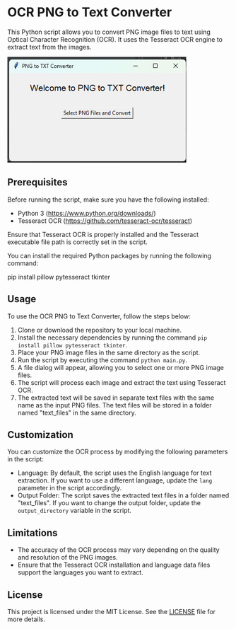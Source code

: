 # OCR PNG to Text Converter

This Python script allows you to convert PNG image files to text using Optical Character Recognition (OCR). It uses the Tesseract OCR engine to extract text from the images.

![Program Screenshot](readme_image/img.png)

## Prerequisites

Before running the script, make sure you have the following installed:

- Python 3 (https://www.python.org/downloads/)
- Tesseract OCR (https://github.com/tesseract-ocr/tesseract)

Ensure that Tesseract OCR is properly installed and the Tesseract executable file path is correctly set in the script.

You can install the required Python packages by running the following command:

pip install pillow pytesseract tkinter

## Usage

To use the OCR PNG to Text Converter, follow the steps below:

1. Clone or download the repository to your local machine.
2. Install the necessary dependencies by running the command `pip install pillow pytesseract tkinter`.
3. Place your PNG image files in the same directory as the script.
4. Run the script by executing the command `python main.py`.
5. A file dialog will appear, allowing you to select one or more PNG image files.
6. The script will process each image and extract the text using Tesseract OCR.
7. The extracted text will be saved in separate text files with the same name as the input PNG files. The text files will be stored in a folder named "text_files" in the same directory.

## Customization

You can customize the OCR process by modifying the following parameters in the script:

- Language: By default, the script uses the English language for text extraction. If you want to use a different language, update the `lang` parameter in the script accordingly.
- Output Folder: The script saves the extracted text files in a folder named "text_files". If you want to change the output folder, update the `output_directory` variable in the script.

## Limitations

- The accuracy of the OCR process may vary depending on the quality and resolution of the PNG images.
- Ensure that the Tesseract OCR installation and language data files support the languages you want to extract.

## License

This project is licensed under the MIT License. See the [LICENSE](LICENSE) file for more details.
